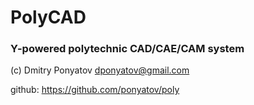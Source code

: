 # PolyCAD
### Y-powered polytechnic CAD/CAE/CAM system

(c) Dmitry Ponyatov <dponyatov@gmail.com>

github: https://github.com/ponyatov/poly
